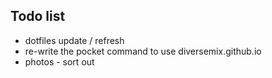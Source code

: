 ## Todo list

- dotfiles update / refresh
- re-write the pocket command to use diversemix.github.io
- photos - sort out
